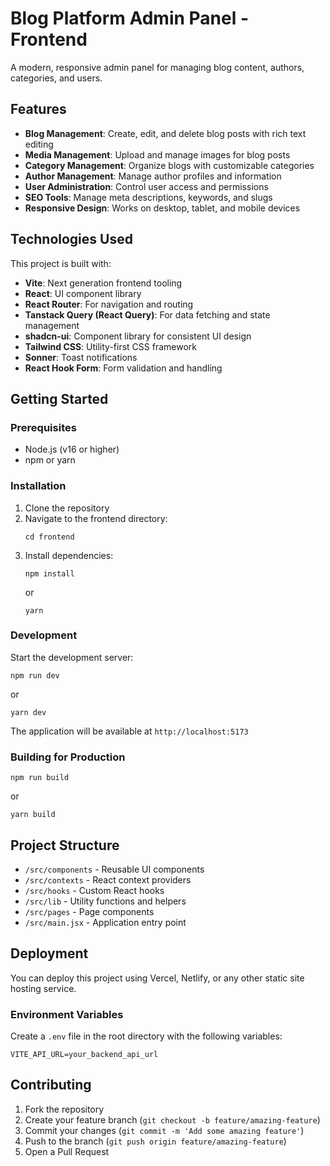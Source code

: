 # Blog Platform Admin Panel - Frontend

A modern, responsive admin panel for managing blog content, authors, categories, and users.

## Features

- **Blog Management**: Create, edit, and delete blog posts with rich text editing
- **Media Management**: Upload and manage images for blog posts
- **Category Management**: Organize blogs with customizable categories
- **Author Management**: Manage author profiles and information
- **User Administration**: Control user access and permissions
- **SEO Tools**: Manage meta descriptions, keywords, and slugs
- **Responsive Design**: Works on desktop, tablet, and mobile devices

## Technologies Used

This project is built with:

- **Vite**: Next generation frontend tooling
- **React**: UI component library
- **React Router**: For navigation and routing
- **Tanstack Query (React Query)**: For data fetching and state management
- **shadcn-ui**: Component library for consistent UI design
- **Tailwind CSS**: Utility-first CSS framework
- **Sonner**: Toast notifications
- **React Hook Form**: Form validation and handling

## Getting Started

### Prerequisites

- Node.js (v16 or higher)
- npm or yarn

### Installation

1. Clone the repository
2. Navigate to the frontend directory:
   ```
   cd frontend
   ```
3. Install dependencies:
   ```
   npm install
   ```
   or
   ```
   yarn
   ```

### Development

Start the development server:
```
npm run dev
```
or
```
yarn dev
```

The application will be available at `http://localhost:5173`

### Building for Production

```
npm run build
```
or
```
yarn build
```

## Project Structure

- `/src/components` - Reusable UI components
- `/src/contexts` - React context providers
- `/src/hooks` - Custom React hooks
- `/src/lib` - Utility functions and helpers
- `/src/pages` - Page components
- `/src/main.jsx` - Application entry point

## Deployment

You can deploy this project using Vercel, Netlify, or any other static site hosting service.

### Environment Variables

Create a `.env` file in the root directory with the following variables:
```
VITE_API_URL=your_backend_api_url
```

## Contributing

1. Fork the repository
2. Create your feature branch (`git checkout -b feature/amazing-feature`)
3. Commit your changes (`git commit -m 'Add some amazing feature'`)
4. Push to the branch (`git push origin feature/amazing-feature`)
5. Open a Pull Request
